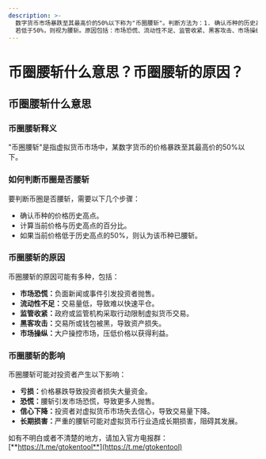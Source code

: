 ```yaml
---
description: >-
  数字货币市场暴跌至其最高价的50%以下称为"币圈腰斩"。判断方法为：1. 确认币种的历史高点。2. 计算当前价格与高点的百分比。3.
  若低于50%，则视为腰斩。原因包括：市场恐慌、流动性不足、监管收紧、黑客攻击、市场操纵等。腰斩影响有：亏损、恐慌、信心下降、长期损害等。
---
```


# 币圈腰斩什么意思？币圈腰斩的原因？

## 币圈腰斩什么意思

### 币圈腰斩释义

"币圈腰斩"是指虚拟货币市场中，某数字货币的价格暴跌至其最高价的50%以下。

### 如何判断币圈是否腰斩

要判断币圈是否腰斩，需要以下几个步骤：

* 确认币种的价格历史高点。
* 计算当前价格与历史高点的百分比。
* 如果当前价格低于历史高点的50%，则认为该币种已腰斩。

### 币圈腰斩的原因

币圈腰斩的原因可能有多种，包括：

* **市场恐慌：**&#x8D1F;面新闻或事件引发投资者抛售。
* **流动性不足：**&#x4EA4;易量低，导致难以快速平仓。
* **监管收紧：**&#x653F;府或监管机构采取行动限制虚拟货币交易。
* **黑客攻击：**&#x4EA4;易所或钱包被黑，导致资产损失。
* **市场操纵：**&#x5927;户操控市场，压低价格以获得利益。

### 币圈腰斩的影响

币圈腰斩可能对投资者产生以下影响：

* **亏损：**&#x4EF7;格暴跌导致投资者损失大量资金。
* **恐慌：**&#x8170;斩引发市场恐慌，导致更多人抛售。
* **信心下降：**&#x6295;资者对虚拟货币市场失去信心，导致交易量下降。
* **长期损害：**&#x4E25;重的腰斩可能对虚拟货币行业造成长期损害，阻碍其发展。

如有不明白或者不清楚的地方，请加入官方电报群：[**https://t.me/gtokentool**](https://t.me/gtokentool)
